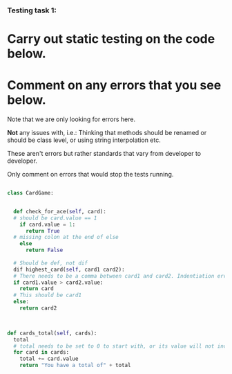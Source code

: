 ### Testing task 1:

# Carry out static testing on the code below.
# Comment on any errors that you see below.

Note that we are only looking for errors here.

**Not** any issues with, i.e.: 
Thinking that methods should be renamed or should be class level, or using string interpolation etc. 

These aren't errors but rather standards that vary from developer to developer. 

Only comment on errors that would stop the tests running.

```python

class CardGame:


  def check_for_ace(self, card):
  # should be card.value == 1
    if card.value = 1:
      return True
  # missing colon at the end of else
    else
      return False
  
  # Should be def, not dif
  dif highest_card(self, card1 card2):
  # There needs to be a comma between card1 and card2. Indentiation error.
  if card1.value > card2.value:
    return card
  # This should be card1
  else:
    return card2
  


def cards_total(self, cards):
  total
  # total needs to be set to 0 to start with, or its value will not increment as we iterate over the list
  for card in cards:
    total += card.value
    return "You have a total of" + total
  
```
